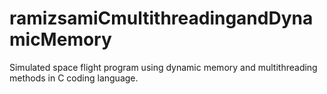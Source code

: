 # ramizsamiCmultithreadingandDynamicMemory
Simulated space flight program using dynamic memory and multithreading methods in C coding language. 
